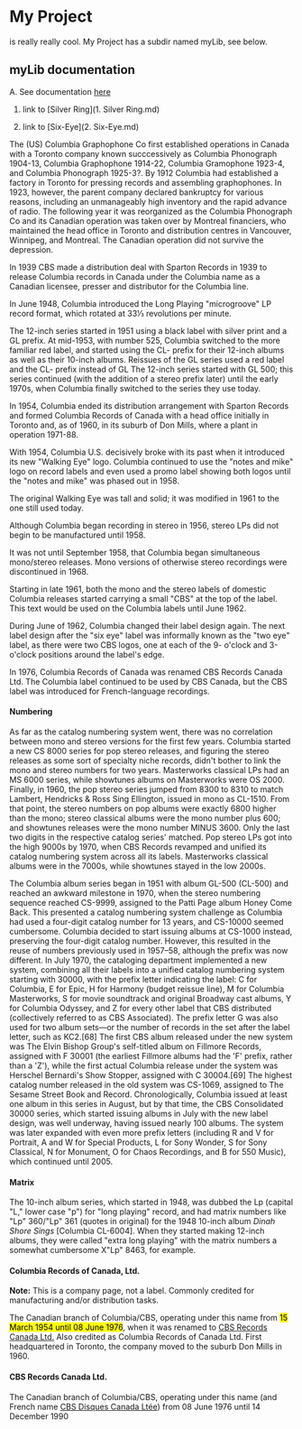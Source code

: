 # My Project
is really really cool. My Project has a subdir named myLib, see below.

## myLib documentation
A. See documentation [here](Test.md)

1. link to [Silver Ring](1. Silver Ring.md) 


2. link to [Six-Eye](2. Six-Eye.md)

The (US) Columbia Graphophone Co first established operations in Canada with a Toronto company known succcessively as Columbia Phonograph 1904-13, Columbia Graphophone 1914-22, Columbia Gramophone 1923-4, and Columbia Phonograph 1925-3?. By 1912 Columbia had established a factory in Toronto for pressing records and assembling graphophones. In 1923, however, the parent company declared bankruptcy for various reasons, including an unmanageably high inventory and the rapid advance of radio. The following year it was reorganized as the Columbia Phonograph Co and its Canadian operation was taken over by Montreal financiers, who maintained the head office in Toronto and distribution centres in Vancouver, Winnipeg, and Montreal. The Canadian operation did not survive the depression.



In 1939 CBS made a distribution deal with Sparton Records in 1939 to release Columbia records in Canada under the Columbia name as a Canadian licensee, presser and distributor for the Columbia line.

In June 1948, Columbia introduced the Long Playing "microgroove" LP record format, which rotated at 33⅓ revolutions per minute.

The 12-inch series started in 1951 using a black label with silver print and a GL prefix. At mid-1953, with number 525, Columbia switched to the more familiar red label, and started using the CL- prefix for their 12-inch albums as well as their 10-inch albums. Reissues of the GL series used a red label and the CL- prefix instead of GL The 12-inch series started with GL 500; this series continued (with the addition of a stereo prefix later) until the early 1970s, when Columbia finally switched to the series they use today.

In 1954, Columbia ended its distribution arrangement with Sparton Records and formed Columbia Records of Canada with a head office initially in Toronto and, as of 1960, in its suburb of Don Mills, where a plant in operation 1971-88.

With 1954, Columbia U.S. decisively broke with its past when it introduced its new "Walking Eye" logo. Columbia continued to use the "notes and mike" logo on record labels and even used a promo label showing both logos until the "notes and mike" was phased out in 1958.

The original Walking Eye was tall and solid; it was modified in 1961 to the one still used today.

Although Columbia began recording in stereo in 1956, stereo LPs did not begin to be manufactured until 1958.

It was not until September 1958, that Columbia began simultaneous mono/stereo releases. Mono versions of otherwise stereo recordings were discontinued in 1968.

Starting in late 1961, both the mono and the stereo labels of domestic Columbia releases started carrying a small "CBS" at the top of the label. This text would be used on the Columbia labels until June 1962.

During June of 1962, Columbia changed their label design again. The next label design after the "six eye" label was informally known as the "two eye" label, as there were two CBS logos, one at each of the 9- o'clock and 3-o'clock positions around the label's edge.

In 1976, Columbia Records of Canada was renamed CBS Records Canada Ltd. The Columbia label continued to be used by CBS Canada, but the CBS label was introduced for French-language recordings.

#### Numbering
As far as the catalog numbering system went, there was no correlation between mono and stereo versions for the first few years. Columbia started a new CS 8000 series for pop stereo releases, and figuring the stereo releases as some sort of specialty niche records, didn't bother to link the mono and stereo numbers for two years. Masterworks classical LPs had an MS 6000 series, while showtunes albums on Masterworks were OS 2000. Finally, in 1960, the pop stereo series jumped from 8300 to 8310 to match Lambert, Hendricks & Ross Sing Ellington, issued in mono as CL-1510. From that point, the stereo numbers on pop albums were exactly 6800 higher than the mono; stereo classical albums were the mono number plus 600; and showtunes releases were the mono number MINUS 3600. Only the last two digits in the respective catalog series' matched. Pop stereo LPs got into the high 9000s by 1970, when CBS Records revamped and unified its catalog numbering system across all its labels. Masterworks classical albums were in the 7000s, while showtunes stayed in the low 2000s.

The Columbia album series began in 1951 with album GL-500 (CL-500) and reached an awkward milestone in 1970, when the stereo numbering sequence reached CS-9999, assigned to the Patti Page album Honey Come Back. This presented a catalog numbering system challenge as Columbia had used a four-digit catalog number for 13 years, and CS-10000 seemed cumbersome. Columbia decided to start issuing albums at CS-1000 instead, preserving the four-digit catalog number. However, this resulted in the reuse of numbers previously used in 1957–58, although the prefix was now different. In July 1970, the cataloging department implemented a new system, combining all their labels into a unified catalog numbering system starting with 30000, with the prefix letter indicating the label: C for Columbia, E for Epic, H for Harmony (budget reissue line), M for Columbia Masterworks, S for movie soundtrack and original Broadway cast albums, Y for Columbia Odyssey, and Z for every other label that CBS distributed (collectively referred to as CBS Associated). The prefix letter G was also used for two album sets—or the number of records in the set after the label letter, such as KC2.[68] The first CBS album released under the new system was The Elvin Bishop Group's self-titled album on Fillmore Records, assigned with F 30001 (the earliest Fillmore albums had the 'F' prefix, rather than a 'Z'), while the first actual Columbia release under the system was Herschel Bernardi's Show Stopper, assigned with C 30004.[69] The highest catalog number released in the old system was CS-1069, assigned to The Sesame Street Book and Record. Chronologically, Columbia issued at least one album in this series in August, but by that time, the CBS Consolidated 30000 series, which started issuing albums in July with the new label design, was well underway, having issued nearly 100 albums. The system was later expanded with even more prefix letters (including R and V for Portrait, A and W for Special Products, L for Sony Wonder, S for Sony Classical, N for Monument, O for Chaos Recordings, and B for 550 Music), which continued until 2005.

#### Matrix
The 10-inch album series, which started in 1948, was dubbed the Lp (capital "L," lower case "p") for "long playing" record, and had matrix numbers like "Lp" 360/"Lp" 361 (quotes in original) for the 1948 10-inch album _Dinah Shore Sings_ [Columbia CL-6004]. When they started making 12-inch albums, they were called "extra long playing" with the matrix numbers a somewhat cumbersome X"Lp" 8463, for example.

#### Columbia Records of Canada, Ltd.

**Note:** This is a company page, not a label. Commonly credited for manufacturing and/or distribution tasks.

The Canadian branch of Columbia/CBS, operating under this name from <mark>15 March 1954 until 08 June 1976</mark>, when it was renamed to  [CBS Records Canada Ltd.](https://www.discogs.com/label/138683)  Also credited as Columbia Records of Canada Ltd. First headquartered in Toronto, the company moved to the suburb Don Mills in 1960.

#### CBS Records Canada Ltd.

The Canadian branch of Columbia/CBS, operating under this name (and French name [CBS Disques Canada Ltée](https://www.discogs.com/label/728412)) from 08 June 1976 until 14 December 1990
